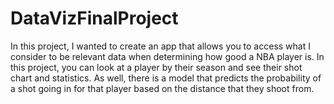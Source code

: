 # DataVizFinalProject
In this project, I wanted to create an app that allows you to access what I consider to be relevant data when determining how good a NBA player is. In this project, you can look at a player by their season and see their shot chart and statistics. As well, there is a model that predicts the probability of a shot going in for that player based on the distance that they shoot from.
